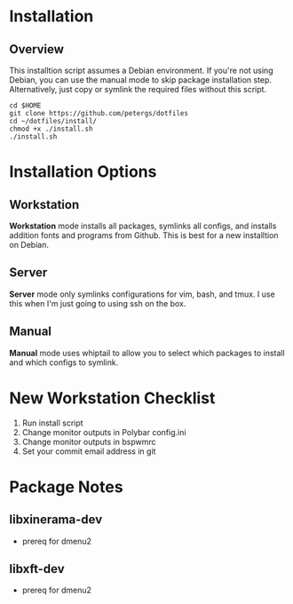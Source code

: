 # Installation
## Overview
This installtion script assumes a Debian environment. If you're not using
Debian, you can use the manual mode to skip package installation step.
Alternatively, just copy or symlink the required files without this script. 

    cd $HOME
    git clone https://github.com/petergs/dotfiles
    cd ~/dotfiles/install/
    chmod +x ./install.sh
    ./install.sh

# Installation Options
## Workstation
**Workstation** mode installs all packages, symlinks all configs,
and installs addition fonts and programs from Github. This is best for a new
installtion on Debian.

## Server
**Server** mode only symlinks configurations for vim, bash, and tmux. I use
this when I'm just going to using ssh on the box.

## Manual
**Manual** mode uses whiptail to allow you to select which packages to install
and which configs to symlink.

# New Workstation Checklist
1. Run install script
2. Change monitor outputs in Polybar config.ini
3. Change monitor outputs in bspwmrc
4. Set your commit email address in git

# Package Notes
## libxinerama-dev
- prereq for dmenu2
## libxft-dev
- prereq for dmenu2


